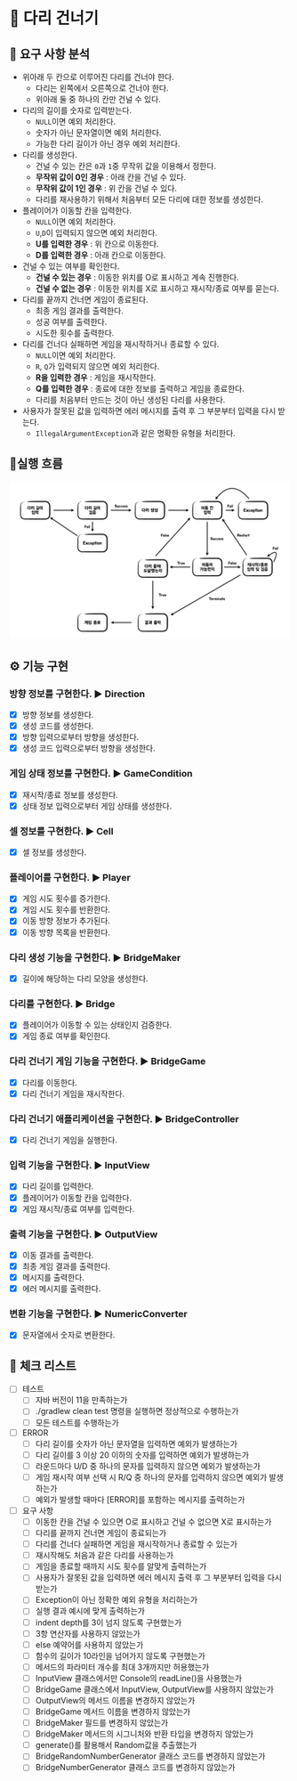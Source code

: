 # 🌉 다리 건너기

## 📝 요구 사항 분석

- 위아래 두 칸으로 이루어진 다리를 건너야 한다.
    - 다리는 왼쪽에서 오른쪽으로 건너야 한다.
    - 위아래 둘 중 하나의 칸만 건널 수 있다.
- 다리의 길이를 숫자로 입력받는다.
    - `NULL`이면 예외 처리한다.
    - 숫자가 아닌 문자열이면 예외 처리한다.
    - 가능한 다리 길이가 아닌 경우 예외 처리한다.
- 다리를 생성한다.
    - 건널 수 있는 칸은 `0`과 `1`중 무작위 값을 이용해서 정한다.
    - **무작위 값이 0인 경우** : 아래 칸을 건널 수 있다.
    - **무작위 값이 1인 경우** : 위 칸을 건널 수 있다.
    - 다리를 재사용하기 위해서 처음부터 모든 다리에 대한 정보를 생성한다.
- 플레이어가 이동할 칸을 입력한다.
    - `NULL`이면 예외 처리한다.
    - `U`,`D`이 입력되지 않으면 예외 처리한다.
    - **U를 입력한 경우** : 위 칸으로 이동한다.
    - **D를 입력한 경우** : 아래 칸으로 이동한다.
- 건널 수 있는 여부를 확인한다.
    - **건널 수 있는 경우** : 이동한 위치를 O로 표시하고 계속 진행한다.
    - **건널 수 없는 경우** : 이동한 위치를 X로 표시하고 재시작/종료 여부를 묻는다.
- 다리를 끝까지 건너면 게임이 종료된다.
    - 최종 게임 결과를 출력한다.
    - 성공 여부를 출력한다.
    - 시도한 횟수를 출력한다.
- 다리를 건너다 실패하면 게임을 재시작하거나 종료할 수 있다.
    - `NULL`이면 예외 처리한다.
    - `R`, `Q`가 입력되지 않으면 예외 처리한다.
    - **R을 입력한 경우** : 게임을 재시작한다.
    - **Q를 입력한 경우** : 종료에 대한 정보를 출력하고 게임을 종료한다.
    - 다리를 처음부터 만드는 것이 아닌 생성된 다리를 사용한다.
- 사용자가 잘못된 값을 입력하면 에러 메시지를 출력 후 그 부분부터 입력을 다시 받는다.
    - `IllegalArgumentException`과 같은 명확한 유형을 처리한다.

## 🌊실행 흐름

![flow](./flow.jpeg)

## ⚙️ 기능 구현

### 방향 정보를 구현한다. ▶️ Direction

- [x] 방향 정보를 생성한다.
- [x] 생성 코드를 생성한다.
- [x] 방향 입력으로부터 방향을 생성한다.
- [x] 생성 코드 입력으로부터 방향을 생성한다.

### 게임 상태 정보를 구현한다. ▶️ GameCondition

- [x] 재시작/종료 정보를 생성한다.
- [x] 상태 정보 입력으로부터 게임 상태를 생성한다.

### 셀 정보를 구현한다. ▶️ Cell

- [x] 셀 정보를 생성한다.

### 플레이어를 구현한다. ▶️ Player

- [x] 게임 시도 횟수를 증가한다.
- [x] 게임 시도 횟수를 반환한다.
- [x] 이동 방향 정보가 추가된다.
- [x] 이동 방향 목록을 반환한다.

### 다리 생성 기능을 구현한다. ▶️ BridgeMaker

- [x] 길이에 해당하는 다리 모양을 생성한다.

### 다리를 구현한다. ▶️ Bridge

- [x] 플레이어가 이동할 수 있는 상태인지 검증한다.
- [x] 게임 종료 여부를 확인한다.

### 다리 건너기 게임 기능을 구현한다. ▶️ BridgeGame

- [x] 다리를 이동한다.
- [x] 다리 건너기 게임을 재시작한다.

### 다리 건너기 애플리케이션을 구현한다. ▶️ BridgeController

- [x] 다리 건너기 게임을 실행한다.

### 입력 기능을 구현한다. ▶️ InputView

- [x] 다리 길이를 입력한다.
- [x] 플레이어가 이동할 칸을 입력한다.
- [x] 게임 재시작/종료 여부를 입력한다.

### 출력 기능을 구현한다. ▶️ OutputView

- [x] 이동 결과를 출력한다.
- [x] 최종 게임 결과를 출력한다.
- [x] 메시지를 출력한다.
- [x] 에러 메시지를 출력한다.

### 변환 기능을 구현한다. ▶️ NumericConverter

- [x] 문자열에서 숫자로 변환한다.

## 🔎 체크 리스트

- [ ] 테스트
    - [ ] 자바 버전이 11을 만족하는가
    - [ ] ./gradlew clean test 명령을 실행하면 정상적으로 수행하는가
    - [ ] 모든 테스트를 수행하는가
- [ ] ERROR
    - [ ] 다리 길이를 숫자가 아닌 문자열을 입력하면 예외가 발생하는가
    - [ ] 다리 길이를 3 이상 20 이하의 숫자를 입력하면 예외가 발생하는가
    - [ ] 라운드마다 U/D 중 하나의 문자를 입력하지 않으면 예외가 발생하는가
    - [ ] 게임 재시작 여부 선택 시 R/Q 중 하나의 문자를 입력하지 않으면 예외가 발생하는가
    - [ ] 예외가 발생할 때마다 [ERROR]를 포함하는 메시지를 출력하는가
- [ ] 요구 사항
    - [ ] 이동한 칸을 건널 수 있으면 O로 표시하고 건널 수 없으면 X로 표시하는가
    - [ ] 다리를 끝까지 건너면 게임이 종료되는가
    - [ ] 다리를 건너다 실패하면 게임을 재시작하거나 종료할 수 있는가
    - [ ] 재시작해도 처음과 같은 다리를 사용하는가
    - [ ] 게임을 종료할 때까지 시도 횟수를 알맞게 출력하는가
    - [ ] 사용자가 잘못된 값을 입력하면 에러 메시지 출력 후 그 부분부터 입력을 다시 받는가
    - [ ] Exception이 아닌 정확한 예외 유형을 처리하는가
    - [ ] 실행 결과 예시에 맞게 출력하는가
    - [ ] indent depth를 3이 넘지 않도록 구현했는가
    - [ ] 3항 연산자를 사용하지 않았는가
    - [ ] else 예약어를 사용하지 않았는가
    - [ ] 함수의 길이가 10라인을 넘어가지 않도록 구현했는가
    - [ ] 메서드의 파라미터 개수를 최대 3개까지만 허용했는가
    - [ ] InputView 클래스에서만 Console의 readLine()을 사용했는가
    - [ ] BridgeGame 클래스에서 InputView, OutputView를 사용하지 않았는가
    - [ ] OutputView의 메서드 이름을 변경하지 않았는가
    - [ ] BridgeGame 메서드 이름을 변경하지 않았는가
    - [ ] BridgeMaker 필드를 변경하지 않았는가
    - [ ] BridgeMaker 메서드의 시그니처와 반환 타입을 변경하지 않았는가
    - [ ] generate()를 활용해서 Random값을 추출했는가
    - [ ] BridgeRandomNumberGenerator 클래스 코드를 변경하지 않았는가
    - [ ] BridgeNumberGenerator 클래스 코드를 변경하지 않았는가